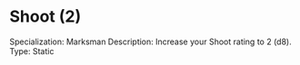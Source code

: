 # Shoot (2)

Specialization: Marksman
Description: Increase your Shoot rating to 2 (d8).
Type: Static